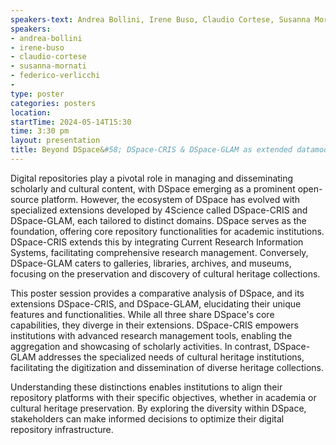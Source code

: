 ```yaml
---
speakers-text: Andrea Bollini, Irene Buso, Claudio Cortese, Susanna Mornati, Federico Verlicchi
speakers:
- andrea-bollini
- irene-buso
- claudio-cortese
- susanna-mornati
- federico-verlicchi
-
type: poster
categories: posters
location:
startTime: 2024-05-14T15:30
time: 3:30 pm
layout: presentation
title: Beyond DSpace&#58; DSpace-CRIS & DSpace-GLAM as extended datamodels
---
```

Digital repositories play a pivotal role in managing and disseminating scholarly and cultural content, with DSpace emerging as a prominent open-source platform. However, the ecosystem of DSpace has evolved with specialized extensions developed by 4Science called DSpace-CRIS and DSpace-GLAM, each tailored to distinct domains. DSpace serves as the foundation, offering core repository functionalities for academic institutions. DSpace-CRIS extends this by integrating Current Research Information Systems, facilitating comprehensive research management. Conversely, DSpace-GLAM caters to galleries, libraries, archives, and museums, focusing on the preservation and discovery of cultural heritage collections.

This poster session provides a comparative analysis of DSpace, and its extensions DSpace-CRIS, and DSpace-GLAM, elucidating their unique features and functionalities. While all three share DSpace's core capabilities, they diverge in their extensions. DSpace-CRIS empowers institutions with advanced research management tools, enabling the aggregation and showcasing of scholarly activities. In contrast, DSpace-GLAM addresses the specialized needs of cultural heritage institutions, facilitating the digitization and dissemination of diverse heritage collections.

Understanding these distinctions enables institutions to align their repository platforms with their specific objectives, whether in academia or cultural heritage preservation. By exploring the diversity within DSpace, stakeholders can make informed decisions to optimize their digital repository infrastructure.

